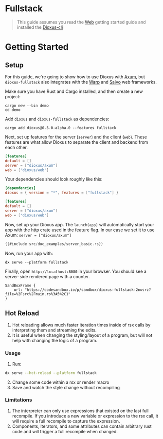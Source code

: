 # Fullstack

> This guide assumes you read the [Web](wasm.md) getting started guide and installed the [Dioxus-cli](https://github.com/DioxusLabs/dioxus/tree/master/packages/cli)

# Getting Started

## Setup

For this guide, we're going to show how to use Dioxus with [Axum](https://docs.rs/axum/latest/axum/), but `dioxus-fullstack` also integrates with the [Warp](https://docs.rs/warp/latest/warp/) and [Salvo](https://docs.rs/salvo/latest/salvo/) web frameworks.

Make sure you have Rust and Cargo installed, and then create a new project:

```shell
cargo new --bin demo
cd demo
```

Add `dioxus` and `dioxus-fullstack` as dependencies:

```shell
cargo add dioxus@0.5.0-alpha.0 --features fullstack
```

Next, set up features for the server (`server`) and the client (`web`). These features are what allow Dioxus to separate the client and backend from each other. 

```toml
[features]
default = []
server = ["dioxus/axum"]
web = ["dioxus/web"]
```

Your dependencies should look roughly like this:

```toml
[dependencies]
dioxus = { version = "*", features = ["fullstack"] }

[features]
default = []
server = ["dioxus/axum"]
web = ["dioxus/web"]
```

Now, set up your Dioxus app. The ``launch(app)`` will automatically start your app with the http crate used in the feature flag. In our case we set it to use Axum: ``server = ["dioxus/axum"]``

```rust
{{#include src/doc_examples/server_basic.rs}}
```

Now, run your app with:

```
dx serve --platform fullstack
```

Finally, open `http://localhost:8080` in your browser. You should see a server-side rendered page with a counter.

```inject-dioxus
SandBoxFrame {
	url: "https://codesandbox.io/p/sandbox/dioxus-fullstack-2nwsrz?file=%2Fsrc%2Fmain.rs%3A5%2C1"
}
```

## Hot Reload

1. Hot reloading allows much faster iteration times inside of rsx calls by interpreting them and streaming the edits.
2. It is useful when changing the styling/layout of a program, but will not help with changing the logic of a program.

### Usage

1. Run:

```bash
dx serve --hot-reload --platform fullstack
```

2. Change some code within a rsx or render macro
3. Save and watch the style change without recompiling

### Limitations

1. The interpreter can only use expressions that existed on the last full recompile. If you introduce a new variable or expression to the rsx call, it will require a full recompile to capture the expression.
2. Components, Iterators, and some attributes can contain arbitrary rust code and will trigger a full recompile when changed.

